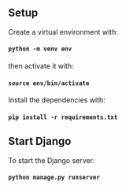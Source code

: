 ## Setup
Create a virtual environment with:

#### `python -m venv env`
then activate it with: 
#### `source env/bin/activate`

Install the dependencies with:
#### `pip install -r requirements.txt`

## Start Django 
To start the Django server:
#### `python manage.py runserver`
